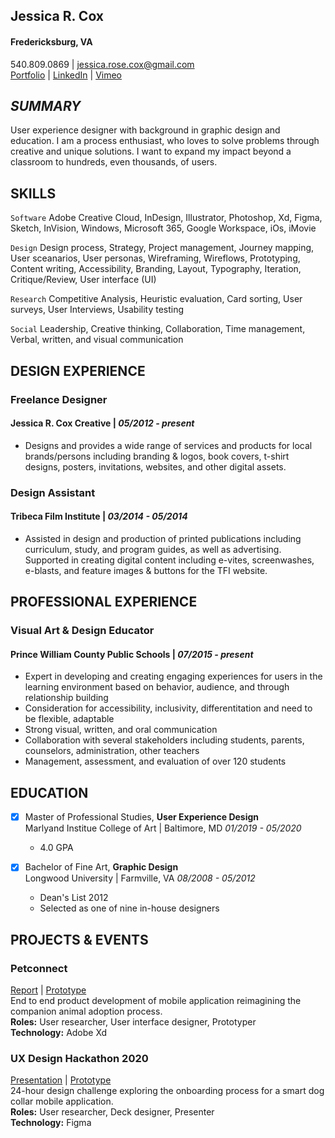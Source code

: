 ## Jessica R. Cox
#### Fredericksburg, VA
 540.809.0869 | jessica.rose.cox@gmail.com   
[Portfolio](https://www.jessicarcox.com) | [LinkedIn](https://www.linkedin.com/in/jessicarcox/) | [Vimeo](https://vimeo.com/jessicarcox)
##  _*SUMMARY*_
User experience designer with background in graphic design and education. I am a process enthusiast, who loves to solve problems through creative and unique solutions. I want to expand my impact beyond a classroom to hundreds, even thousands, of users. 
 
##  **SKILLS** 
```Software```
  Adobe Creative Cloud, InDesign, Illustrator, Photoshop, Xd, Figma, Sketch, InVision, Windows, Microsoft 365, Google Workspace, iOs, iMovie 

```Design``` Design process, Strategy, Project management, Journey mapping, User sceanarios, User personas, Wireframing, Wireflows, Prototyping, Content writing, Accessibility, Branding, Layout, Typography, Iteration, Critique/Review, User interface (UI)

```Research``` Competitive Analysis, Heuristic evaluation, Card sorting, User surveys, User Interviews, Usability testing 

```Social``` Leadership, Creative thinking, Collaboration, Time management, Verbal, written, and visual communication


## DESIGN EXPERIENCE

### Freelance Designer
 #### Jessica R. Cox Creative	 |  *05/2012 - present*  
  * Designs and provides a wide range of services and products for local brands/persons including branding & logos, book covers, t-shirt designs, posters, invitations, websites, and other digital assets.  
  
  ### Design Assistant
 #### Tribeca Film Institute	 |   *03/2014 - 05/2014*  
  * Assisted in design and production of printed publications including curriculum, study, and program guides, as well as advertising. Supported in creating digital content including e-vites, screenwashes, e-blasts, and feature images & buttons for the TFI website. 
  
## PROFESSIONAL EXPERIENCE

### Visual Art & Design Educator
 #### Prince William County Public Schools	 |  *07/2015 - present*
  * Expert in developing and creating engaging experiences for users in the learning environment based on behavior, audience, and through relationship building
  * Consideration for accessibility, inclusivity, differentitation and need to be flexible, adaptable
  * Strong visual, written, and oral communication
  * Collaboration with several stakeholders including students, parents, counselors, administration, other teachers
  * Management, assessment, and evaluation of over 120 students


## **EDUCATION**
- [x] Master of Professional Studies, **User Experience Design**  
Marlyand Institue College of Art |	Baltimore, MD  *01/2019 - 05/2020*  
  * 4.0 GPA  

- [x] Bachelor of Fine Art, **Graphic Design**  
Longwood University | Farmville, VA	 *08/2008 - 05/2012*  
  * Dean's List 2012
  * Selected as one of nine in-house designers


##  **PROJECTS & EVENTS**
###  **Petconnect** 
[Report](https://www.jessicarcox.com/petconnect) | [Prototype](https://xd.adobe.com/view/06d2586a-7f31-4cdd-64b9-d1e624f99faf-70e3/)  
End to end product development of mobile application reimagining the companion animal adoption process.  
**Roles:** User researcher, User interface designer, Prototyper  
**Technology:** Adobe Xd 

### **UX Design Hackathon 2020**
[Presentation](https://youtu.be/b3Eh3hOjqRg) | [Prototype](https://www.figma.com/file/NxcNMhQTaPmyeNDuirFps6/BARK?node-id=0%3A1)  
24-hour design challenge exploring the onboarding process for a smart dog collar mobile application.  
**Roles:** User researcher, Deck designer, Presenter  
**Technology:** Figma
